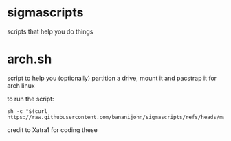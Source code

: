 # sigmascripts

scripts that help you do things

# arch.sh

script to help you (optionally) partition a drive, mount it and pacstrap it for arch linux  
  
to run the script:  
```
sh -c "$(curl https://raw.githubusercontent.com/bananijohn/sigmascripts/refs/heads/main/arch.sh)"
```
  

credit to Xatra1 for coding these
